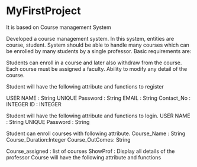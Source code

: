 # MyFirstProject
It is based on Course management System


Developed a course management system. In this system, entities are course, student. System should be able to handle many courses which can be enrolled by many students by a single professor. Basic requirements are:

Students can enroll in a course and later also withdraw from the course.
Each course must be assigned a faculty.
Ability to modify any detail of the course.

Student will have the following attribute and functions to register

USER NAME : String UNIQUE
Password : String 
EMAIL : String
Contact_No : INTEGER
ID : INTEGER

Student will have the following attribute and functions to login.
USER NAME : String UNIQUE
Password : String 

Student can enroll courses with following attribute.
Course_Name : String
Course_Duration:Integer
Course_OutComes: String


Course_assigned : list of courses
ShowProf : Display all details of the professor
Course will have the following attribute and functions



